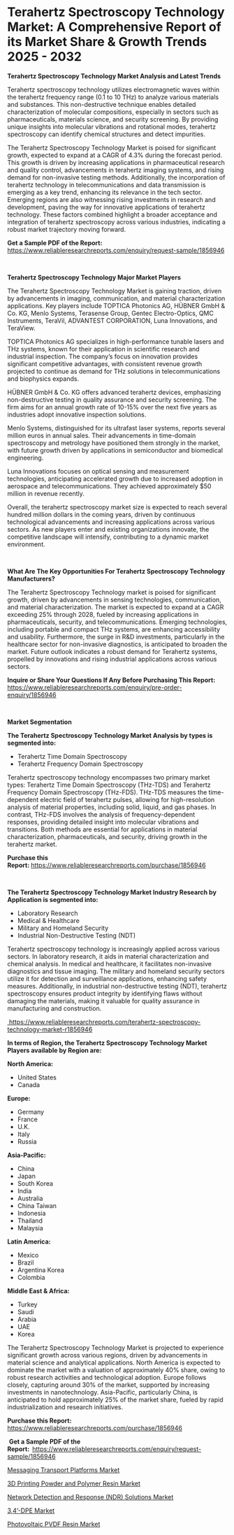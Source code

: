 <p><h1>Terahertz Spectroscopy Technology Market: A Comprehensive Report of its Market Share & Growth Trends 2025 - 2032</h1></p><p><strong>Terahertz Spectroscopy Technology Market Analysis and Latest Trends</strong></p>
<p><p>Terahertz spectroscopy technology utilizes electromagnetic waves within the terahertz frequency range (0.1 to 10 THz) to analyze various materials and substances. This non-destructive technique enables detailed characterization of molecular compositions, especially in sectors such as pharmaceuticals, materials science, and security screening. By providing unique insights into molecular vibrations and rotational modes, terahertz spectroscopy can identify chemical structures and detect impurities.</p><p>The Terahertz Spectroscopy Technology Market is poised for significant growth, expected to expand at a CAGR of 4.3% during the forecast period. This growth is driven by increasing applications in pharmaceutical research and quality control, advancements in terahertz imaging systems, and rising demand for non-invasive testing methods. Additionally, the incorporation of terahertz technology in telecommunications and data transmission is emerging as a key trend, enhancing its relevance in the tech sector. Emerging regions are also witnessing rising investments in research and development, paving the way for innovative applications of terahertz technology. These factors combined highlight a broader acceptance and integration of terahertz spectroscopy across various industries, indicating a robust market trajectory moving forward.</p></p>
<p><strong>Get a Sample PDF of the Report:&nbsp;</strong> <a href="https://www.reliableresearchreports.com/enquiry/request-sample/1856946?utm_campaign=33&utm_medium=2&utm_source=Github&utm_content=ia&utm_term=08012025&utm_id=terahertz-spectroscopy-technology">https://www.reliableresearchreports.com/enquiry/request-sample/1856946</a></p>
<p>&nbsp;</p>
<p><strong>Terahertz Spectroscopy Technology Major Market Players</strong></p>
<p><p>The Terahertz Spectroscopy Technology Market is gaining traction, driven by advancements in imaging, communication, and material characterization applications. Key players include TOPTICA Photonics AG, HÜBNER GmbH & Co. KG, Menlo Systems, Terasense Group, Gentec Electro-Optics, QMC Instruments, TeraVil, ADVANTEST CORPORATION, Luna Innovations, and TeraView.</p><p>TOPTICA Photonics AG specializes in high-performance tunable lasers and THz systems, known for their application in scientific research and industrial inspection. The company’s focus on innovation provides significant competitive advantages, with consistent revenue growth projected to continue as demand for THz solutions in telecommunications and biophysics expands.</p><p>HÜBNER GmbH & Co. KG offers advanced terahertz devices, emphasizing non-destructive testing in quality assurance and security screening. The firm aims for an annual growth rate of 10-15% over the next five years as industries adopt innovative inspection solutions.</p><p>Menlo Systems, distinguished for its ultrafast laser systems, reports several million euros in annual sales. Their advancements in time-domain spectroscopy and metrology have positioned them strongly in the market, with future growth driven by applications in semiconductor and biomedical engineering.</p><p>Luna Innovations focuses on optical sensing and measurement technologies, anticipating accelerated growth due to increased adoption in aerospace and telecommunications. They achieved approximately $50 million in revenue recently.</p><p>Overall, the terahertz spectroscopy market size is expected to reach several hundred million dollars in the coming years, driven by continuous technological advancements and increasing applications across various sectors. As new players enter and existing organizations innovate, the competitive landscape will intensify, contributing to a dynamic market environment.</p></p>
<p>&nbsp;</p>
<p><strong>What Are The Key Opportunities For Terahertz Spectroscopy Technology Manufacturers?</strong></p>
<p><p>The Terahertz Spectroscopy Technology market is poised for significant growth, driven by advancements in sensing technologies, communication, and material characterization. The market is expected to expand at a CAGR exceeding 25% through 2028, fueled by increasing applications in pharmaceuticals, security, and telecommunications. Emerging technologies, including portable and compact THz systems, are enhancing accessibility and usability. Furthermore, the surge in R&D investments, particularly in the healthcare sector for non-invasive diagnostics, is anticipated to broaden the market. Future outlook indicates a robust demand for Terahertz systems, propelled by innovations and rising industrial applications across various sectors.</p></p>
<p><strong>Inquire or Share Your Questions If Any Before Purchasing This Report:</strong> <a href="https://www.reliableresearchreports.com/enquiry/pre-order-enquiry/1856946?utm_campaign=33&utm_medium=2&utm_source=Github&utm_content=ia&utm_term=08012025&utm_id=terahertz-spectroscopy-technology">https://www.reliableresearchreports.com/enquiry/pre-order-enquiry/1856946</a></p>
<p>&nbsp;</p>
<p><strong>Market Segmentation</strong></p>
<p><strong>The Terahertz Spectroscopy Technology Market Analysis by types is segmented into:</strong></p>
<p><ul><li>Terahertz Time Domain Spectroscopy</li><li>Terahertz Frequency Domain Spectroscopy</li></ul></p>
<p><p>Terahertz spectroscopy technology encompasses two primary market types: Terahertz Time Domain Spectroscopy (THz-TDS) and Terahertz Frequency Domain Spectroscopy (THz-FDS). THz-TDS measures the time-dependent electric field of terahertz pulses, allowing for high-resolution analysis of material properties, including solid, liquid, and gas phases. In contrast, THz-FDS involves the analysis of frequency-dependent responses, providing detailed insight into molecular vibrations and transitions. Both methods are essential for applications in material characterization, pharmaceuticals, and security, driving growth in the terahertz market.</p></p>
<p><strong>Purchase this Report:&nbsp;</strong><a href="https://www.reliableresearchreports.com/purchase/1856946?utm_campaign=33&utm_medium=2&utm_source=Github&utm_content=ia&utm_term=08012025&utm_id=terahertz-spectroscopy-technology">https://www.reliableresearchreports.com/purchase/1856946</a></p>
<p>&nbsp;</p>
<p><strong>The Terahertz Spectroscopy Technology Market Industry Research by Application is segmented into:</strong></p>
<p><ul><li>Laboratory Research</li><li>Medical & Healthcare</li><li>Military and Homeland Security</li><li>Industrial Non-Destructive Testing (NDT)</li></ul></p>
<p><p>Terahertz spectroscopy technology is increasingly applied across various sectors. In laboratory research, it aids in material characterization and chemical analysis. In medical and healthcare, it facilitates non-invasive diagnostics and tissue imaging. The military and homeland security sectors utilize it for detection and surveillance applications, enhancing safety measures. Additionally, in industrial non-destructive testing (NDT), terahertz spectroscopy ensures product integrity by identifying flaws without damaging the materials, making it valuable for quality assurance in manufacturing and construction.</p></p>
<p><a href="https://www.reliableresearchreports.com/terahertz-spectroscopy-technology-market-r1856946?utm_campaign=33&utm_medium=2&utm_source=Github&utm_content=ia&utm_term=08012025&utm_id=terahertz-spectroscopy-technology">&nbsp;https://www.reliableresearchreports.com/terahertz-spectroscopy-technology-market-r1856946</a></p>
<p><strong>In terms of Region, the Terahertz Spectroscopy Technology Market Players available by Region are:</strong></p>
<p>
    <p> <strong> North America: </strong>
        <ul>
            <li>United States</li>
            <li>Canada</li>
        </ul>
        </p> 
    <p> <strong> Europe: </strong>
        <ul>
            <li>Germany</li>
            <li>France</li>
            <li>U.K.</li>
            <li>Italy</li>
            <li>Russia</li>
        </ul>
        </p> 
    <p> <strong> Asia-Pacific: </strong>
        <ul>
            <li>China</li>
            <li>Japan</li>
            <li>South Korea</li>
            <li>India</li>
            <li>Australia</li>
            <li>China Taiwan</li>
            <li>Indonesia</li>
            <li>Thailand</li>
            <li>Malaysia</li>
        </ul>
        </p> 
    <p> <strong> Latin America: </strong>
        <ul>
            <li>Mexico</li>
            <li>Brazil</li>
            <li>Argentina Korea</li>
            <li>Colombia</li>
        </ul>
        </p> 
    <p> <strong> Middle East & Africa: </strong>
        <ul>
            <li>Turkey</li>
            <li>Saudi</li>
            <li>Arabia</li>
            <li>UAE</li>
            <li>Korea</li>
        </ul>
    </p>
    </p>
<p><p>The Terahertz Spectroscopy Technology Market is projected to experience significant growth across various regions, driven by advancements in material science and analytical applications. North America is expected to dominate the market with a valuation of approximately 40% share, owing to robust research activities and technological adoption. Europe follows closely, capturing around 30% of the market, supported by increasing investments in nanotechnology. Asia-Pacific, particularly China, is anticipated to hold approximately 25% of the market share, fueled by rapid industrialization and research initiatives.</p></p>
<p><strong>Purchase this Report: </strong><a href="https://www.reliableresearchreports.com/purchase/1856946?utm_campaign=33&utm_medium=2&utm_source=Github&utm_content=ia&utm_term=08012025&utm_id=terahertz-spectroscopy-technology">https://www.reliableresearchreports.com/purchase/1856946</a></p>
<p>&nbsp;<strong>Get a Sample PDF of the Report:&nbsp;&nbsp;</strong><a href="https://www.reliableresearchreports.com/enquiry/request-sample/1856946?utm_campaign=33&utm_medium=2&utm_source=Github&utm_content=ia&utm_term=08012025&utm_id=terahertz-spectroscopy-technology">https://www.reliableresearchreports.com/enquiry/request-sample/1856946</a></p>
<p><strong></strong></p>
<p><p><a href="https://github.com/JakirUddin651/Market-Research-Report-List-1/blob/main/messaging-transport-platforms-market.md?utm_campaign=33&utm_medium=2&utm_source=Github&utm_content=ia&utm_term=08012025&utm_id=terahertz-spectroscopy-technology">Messaging Transport Platforms Market</a></p><p><a href="https://www.linkedin.com/pulse/future-market-trends-3d-printing-powder-polymer-resin-forecasting-tryve?utm_campaign=33&utm_medium=2&utm_source=Github&utm_content=ia&utm_term=08012025&utm_id=terahertz-spectroscopy-technology">3D Printing Powder and Polymer Resin Market</a></p><p><a href="https://github.com/gerdabatiskzv9/Market-Research-Report-List-1/blob/main/network-detection-and-response-ndr-solutions-market.md?utm_campaign=33&utm_medium=2&utm_source=Github&utm_content=ia&utm_term=08012025&utm_id=terahertz-spectroscopy-technology">Network Detection and Response (NDR) Solutions Market</a></p><p><a href="https://www.linkedin.com/pulse/strong-growth-anticipated-global-34-dpe-market-128-cagr-disruptions-kuzfc?utm_campaign=33&utm_medium=2&utm_source=Github&utm_content=ia&utm_term=08012025&utm_id=terahertz-spectroscopy-technology">3,4’-DPE Market</a></p><p><a href="https://www.linkedin.com/pulse/global-photovoltaic-pvdf-resin-market-comprehensive-analysis-qiahc?utm_campaign=33&utm_medium=2&utm_source=Github&utm_content=ia&utm_term=08012025&utm_id=terahertz-spectroscopy-technology">Photovoltaic PVDF Resin Market</a></p></p>